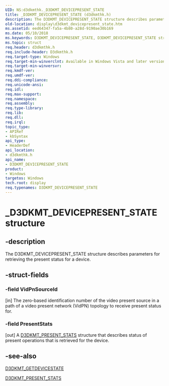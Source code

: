 ```yaml
---
UID: NS:d3dkmthk._D3DKMT_DEVICEPRESENT_STATE
title: _D3DKMT_DEVICEPRESENT_STATE (d3dkmthk.h)
description: The D3DKMT_DEVICEPRESENT_STATE structure describes parameters for retrieving the present status for a device.
old-location: display\d3dkmt_devicepresent_state.htm
ms.assetid: eed64347-fa5a-4b80-a28d-9190ae30b169
ms.date: 05/10/2018
ms.keywords: D3DKMT_DEVICEPRESENT_STATE, D3DKMT_DEVICEPRESENT_STATE structure [Display Devices], OpenGL_Structs_d1f2fcff-dfb8-411f-a4f8-4016924b4ebd.xml, _D3DKMT_DEVICEPRESENT_STATE, d3dkmthk/D3DKMT_DEVICEPRESENT_STATE, display.d3dkmt_devicepresent_state
ms.topic: struct
req.header: d3dkmthk.h
req.include-header: D3dkmthk.h
req.target-type: Windows
req.target-min-winverclnt: Available in Windows Vista and later versions of the Windows operating systems.
req.target-min-winversvr: 
req.kmdf-ver: 
req.umdf-ver: 
req.ddi-compliance: 
req.unicode-ansi: 
req.idl: 
req.max-support: 
req.namespace: 
req.assembly: 
req.type-library: 
req.lib: 
req.dll: 
req.irql: 
topic_type:
- APIRef
- kbSyntax
api_type:
- HeaderDef
api_location:
- d3dkmthk.h
api_name:
- D3DKMT_DEVICEPRESENT_STATE
product:
- Windows
targetos: Windows
tech.root: display
req.typenames: D3DKMT_DEVICEPRESENT_STATE
---
```


# _D3DKMT_DEVICEPRESENT_STATE structure


## -description


The D3DKMT_DEVICEPRESENT_STATE structure describes parameters for retrieving the present status for a device. 


## -struct-fields




### -field VidPnSourceId

[in] The zero-based identification number of the video present source in a path of a video present network (VidPN) topology to receive present status for. 


### -field PresentStats

[out] A <a href="https://msdn.microsoft.com/library/windows/hardware/ff548200">D3DKMT_PRESENT_STATS</a> structure that describes status of present operations that is retrieved for the device.


## -see-also




<a href="https://msdn.microsoft.com/library/windows/hardware/ff548030">D3DKMT_GETDEVICESTATE</a>



<a href="https://msdn.microsoft.com/library/windows/hardware/ff548200">D3DKMT_PRESENT_STATS</a>
 

 

